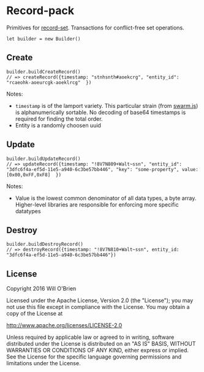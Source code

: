 
Record-pack
================

Primitives for [record-set](https://github.com/f7ops/record-set). Transactions for conflict-free set operations.

```
let builder = new Builder()
```

Create
-------

```
builder.buildCreateRecord()
// => createRecord({timestamp: "stnhsnth#aoekcrg", "entity_id": "rcaeohk-aoeurcgk-aoeklrcg"  })
```

Notes:

  - `timestamp` is of the lamport variety. This particular strain (from [swarm.js](http://swarmjs.github.io/articles/lamport/)) is alphanumerically sortable. No decoding of base64 timestamps is required for finding the total order.
  - Entity is a randomly choosen uuid


Update
-------

```
builder.buildUpdateRecord()
// => updateRecord({timestamp: "!8V7N809+Walt~ssn", "entity_id": "3dfc6f4a-ef5d-11e5-a940-6c3be57bb446", "key": "some-property", value: [0x00,0xFF,0xF8]  })
```

Notes:

  - Value is the lowest common denominator of all data types, a byte array. Higher-level libraries are responsible for enforcing more specific datatypes



Destroy
------

```
builder.buildDestroyRecord()
// => destroyRecord({timestamp: "!8V7N810+Walt~ssn", entity_id: "3dfc6f4a-ef5d-11e5-a940-6c3be57bb446"})
```

License
-------

Copyright 2016 Will O'Brien

Licensed under the Apache License, Version 2.0 (the "License"); you may not use this file except in compliance with the License. You may obtain a copy of the License at

http://www.apache.org/licenses/LICENSE-2.0

Unless required by applicable law or agreed to in writing, software distributed under the License is distributed on an "AS IS" BASIS, WITHOUT WARRANTIES OR CONDITIONS OF ANY KIND, either express or implied. See the License for the specific language governing permissions and limitations under the License.
